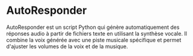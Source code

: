 # AutoResponder
AutoResponder est un script Python qui génère automatiquement des réponses audio à partir de fichiers texte en utilisant la synthèse vocale. Il combine la voix générée avec une piste musicale spécifique et permet d'ajuster les volumes de la voix et de la musique.
